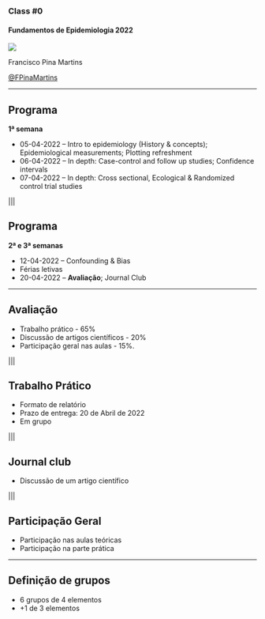 ### Class #0

#### Fundamentos de Epidemiologia 2022

<img src="common/logo-FCUL.png" style="background:none; border:none; box-shadow:none;">

Francisco Pina Martins

  [@FPinaMartins](https://twitter.com/FPinaMartins)

---

## Programa

**1ª semana**

* 05-04-2022 – Intro to epidemiology (History & concepts); Epidemiological measurements; Plotting refreshment
* 06-04-2022 – In depth: Case-control and follow up studies; Confidence intervals
* 07-04-2022 – In depth: Cross sectional, Ecological & Randomized control trial studies

|||

## Programa

**2ª e 3ª semanas**

* 12-04-2022 – Confounding & Bias
* Férias letivas 
* 20-04-2022 – **Avaliação**; Journal Club

---

## Avaliação

* Trabalho prático - 65% <!-- .element: class="fragment" data-fragment-index="1" -->
* Discussão de artigos científicos - 20%  <!-- .element: class="fragment" data-fragment-index="2" -->
* Participação geral nas aulas - 15%. <!-- .element: class="fragment" data-fragment-index="3" -->

|||

## Trabalho Prático

* Formato de relatório <!-- .element: class="fragment" data-fragment-index="1" -->
* Prazo de entrega: 20 de Abril de 2022 <!-- .element: class="fragment" data-fragment-index="2" -->
* Em grupo <!-- .element: class="fragment" data-fragment-index="3" -->

|||

## Journal club

* Discussão de um artigo científico <!-- .element: class="fragment" data-fragment-index="1" -->

|||

## Participação Geral

* Participação nas aulas teóricas <!-- .element: class="fragment" data-fragment-index="1" -->
* Participação na parte prática <!-- .element: class="fragment" data-fragment-index="2" -->

---

## Definição de grupos

* 6 grupos de 4 elementos <!-- .element: class="fragment" data-fragment-index="1" -->
 * +1 de 3 elementos <!-- .element: class="fragment" data-fragment-index="1" -->
